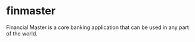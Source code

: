 # finmaster
Financial Master is a core banking application that can be used in any part of the world. 
